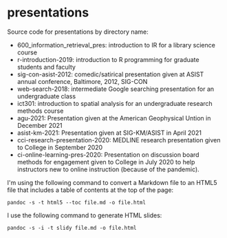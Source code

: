 # presentations

Source code for presentations by directory name:

- 600_information_retrieval_pres: introduction to IR for a
  library science course
- r-introduction-2019: introduction to R programming for
  graduate students and faculty
- sig-con-asist-2012: comedic/satirical presentation given
  at ASIST annual conference, Baltimore, 2012, SIG-CON
- web-search-2018: intermediate Google searching
  presentation for an undergraduate class
- ict301: introduction to spatial analysis for an
  undergraduate research methods course
- agu-2021: Presentation given at the American Geophysical
  Untion in December 2021
- asist-km-2021: Presentation given at SIG-KM/ASIST in April
  2021
- cci-research-presentation-2020: MEDLINE research
  presentation given to College in September 2020
- ci-online-learning-pres-2020: Presentation on discussion
  board methods for engagement given to College in July 2020
  to help instructors new to online instruction (because of
  the pandemic).

I'm using the following command to convert a Markdown file
to an HTML5 file that includes a table of contents at the
top of the page:

```
pandoc -s -t html5 --toc file.md -o file.html
```

I use the following command to generate HTML slides:

```
pandoc -s -i -t slidy file.md -o file.html
```
